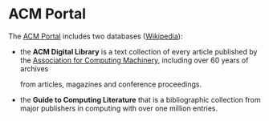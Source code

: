 # ACM Portal

The [ACM Portal](https://dl.acm.org) includes two databases \([Wikipedia](https://en.wikipedia.org/wiki/Association_for_Computing_Machinery#Portal_and_Digital_Library)\):

* the **ACM Digital Library** is a text collection of every article published by the [Association for Computing Machinery](https://www.acm.org), including over 60 years of archives

  from articles, magazines and conference proceedings.

* the **Guide to Computing Literature** that is a bibliographic collection from major publishers in computing with over one million entries.

